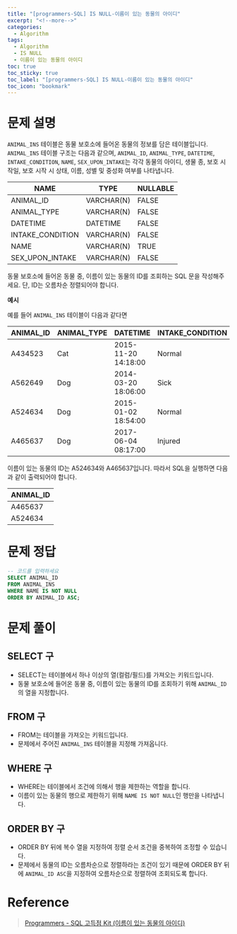 ```yaml
---
title: "[programmers-SQL] IS NULL-이름이 있는 동물의 아이디"
excerpt: "<!--more-->"
categories:
  - Algorithm
tags:
  - Algorithm
  - IS NULL
  - 이름이 있는 동물의 아이디
toc: true
toc_sticky: true
toc_label: "[programmers-SQL] IS NULL-이름이 있는 동물의 아이디"
toc_icon: "bookmark"
---
```


# 문제 설명

`ANIMAL_INS` 테이블은 동물 보호소에 들어온 동물의 정보를 담은 테이블입니다. `ANIMAL_INS` 테이블 구조는 다음과 같으며, `ANIMAL_ID`, `ANIMAL_TYPE`, `DATETIME`, `INTAKE_CONDITION`, `NAME`, `SEX_UPON_INTAKE`는 각각 동물의 아이디, 생물 종, 보호 시작일, 보호 시작 시 상태, 이름, 성별 및 중성화 여부를 나타냅니다.

| NAME             | TYPE       | NULLABLE |
| ---------------- | ---------- | -------- |
| ANIMAL_ID        | VARCHAR(N) | FALSE    |
| ANIMAL_TYPE      | VARCHAR(N) | FALSE    |
| DATETIME         | DATETIME   | FALSE    |
| INTAKE_CONDITION | VARCHAR(N) | FALSE    |
| NAME             | VARCHAR(N) | TRUE     |
| SEX_UPON_INTAKE  | VARCHAR(N) | FALSE    |

동물 보호소에 들어온 동물 중, 이름이 있는 동물의 ID를 조회하는 SQL 문을 작성해주세요. 단, ID는 오름차순 정렬되어야 합니다.

**예시**

예를 들어 `ANIMAL_INS` 테이블이 다음과 같다면

| ANIMAL_ID | ANIMAL_TYPE | DATETIME            | INTAKE_CONDITION | NAME       | SEX_UPON_INTAKE |
| --------- | ----------- | ------------------- | ---------------- | ---------- | --------------- |
| A434523   | Cat         | 2015-11-20 14:18:00 | Normal           | NULL       | Spayed Female   |
| A562649   | Dog         | 2014-03-20 18:06:00 | Sick             | NULL       | Spayed Female   |
| A524634   | Dog         | 2015-01-02 18:54:00 | Normal           | *Belle     | Intact Female   |
| A465637   | Dog         | 2017-06-04 08:17:00 | Injured          | *Commander | Neutered Male   |

이름이 있는 동물의 ID는 A524634와 A465637입니다. 따라서 SQL을 실행하면 다음과 같이 출력되어야 합니다.

| ANIMAL_ID |
| --------- |
| A465637   |
| A524634   |

# 문제 정답

```sql
-- 코드를 입력하세요
SELECT ANIMAL_ID 
FROM ANIMAL_INS
WHERE NAME IS NOT NULL
ORDER BY ANIMAL_ID ASC;
```

# 문제 풀이

## SELECT 구
- SELECT는 테이블에서 하나 이상의 열(컬럼/필드)를 가져오는 키워드입니다.
- 동물 보호소에 들어온 동물 중, 이름이 있는 동물의 ID를 조회하기 위해 `ANIMAL_ID`의 열을 지정합니다.

## FROM 구
- FROM는 테이블을 가져오는 키워드입니다.
- 문제에서 주어진 `ANIMAL_INS` 테이블을 지정해 가져옵니다.

## WHERE 구
- WHERE는 테이블에서 조건에 의해서 행을 제한하는 역할을 합니다.
- 이름이 있는 동물의 행으로 제한하기 위해 `NAME IS NOT NULL`인 행만을 나타냅니다.

## ORDER BY 구
- ORDER BY 뒤에 복수 열을 지정하여 정렬 순서 조건을 중복하여 조정할 수 있습니다.
- 문제에서 동물의 ID는 오름차순으로 정렬하라는 조건이 있기 때문에 ORDER BY 뒤에 `ANIMAL_ID ASC`을 지정하여 오름차순으로 정렬하여 조회되도록 합니다.

# Reference

> [Programmers - SQL 고득점 Kit (이름이 있는 동물의 아이디)](https://programmers.co.kr/learn/courses/30/lessons/59407)<br>